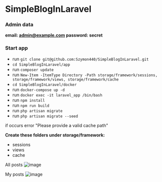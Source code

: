 # SimpleBlogInLaravel

### **Admin data**
  **email: admin@example.com
  password: secret**

### **Start app**

- run `git clone git@github.com:Szymon440/SimpleBlogInLaravel.git`
- `cd SimpleBlogInLaravel/app`
- run `composer update`
- run `New-Item -ItemType Directory -Path storage/framework/sessions, storage/framework/views, storage/framework/cache`
- `cd SimpleBlogInLaravel/docker`
- run `docker-compose up -d`
- run `docker exec -it laravel_app /bin/bash `
- run `npm install`
- run `npm run build`
- run `php artisan migrate`
- run `php artisan migrate --seed`

if occurs error "Please provide a valid cache path"

**Create these folders under storage/framework:**
- sessions
- views
- cache

All posts 
![image](https://github.com/user-attachments/assets/04376c55-fb8e-4358-b6e2-72c0e54053bb)

My posts
![image](https://github.com/user-attachments/assets/46c01127-1bb9-4077-b750-8ee4b6743aa9)


